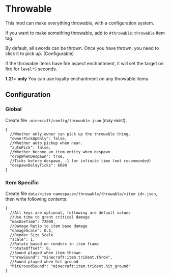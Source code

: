 # Throwable

This mod can make everything throwable, with a configuration system.

If you want to make something throwable, add to `#throwable:throwable` item tag.

By default, all swords can be thrown. Once you have thrown, you need to click it to pick up. (Configurable)

If the throwable items have fire aspect enchantment, it will set the target on fire for `level*5` seconds.

**1.21+ only** You can use loyalty enchantment on any throwable items.

## Configuration

### Global

Create file `.minecraft/config/throwable.json` (may exist).

```json5
{
  //Whether only owner can pick up the throwable thing.
  "ownerPickUpOnly": false,
  //Whether auto pickup when near.
  "autoPick": false,
  //Whether become an item entity when despawn
  "dropWhenDespawn": true,
  //Ticks before despawn, -1 for infinite time (not recommended)
  "despawnDelayTicks": 6000
}
```

### Item Specific

Create file `data/<item namespace>/throwable/throwable/<item id>.json`, then write following contents:

```json5
{
  //All keys are optional, following are default values
  //Use time to grant critical damage
  "maxUseTime": 72000,
  //Damage Ratio to item base damage
  "damageScale": 0.5,
  //Render Size Scale
  "scale": 1,
  //Rotate based on renders in item frame
  "rotateOffset": 0,
  //Sound played when item thrown
  "throwSound": "minecraft:item.trident.throw",
  //Sound played when hit ground
  "hitGroundSound": "minecraft:item.trident.hit_ground"
}
```